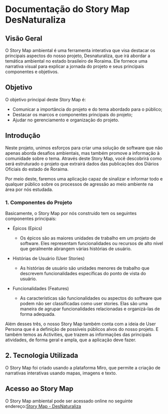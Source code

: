 # Documentação do Story Map DesNaturaliza

## Visão Geral

O Story Map ambiental é uma ferramenta interativa que visa destacar os principais aspectos do nosso projeto, Desnaturaliza, que irá abordar a temática ambiental no estado brasileiro de Roraima. Ele fornece uma narrativa visual para explicar a jornada do projeto e seus principais componentes e objetivos.

## Objetivo

O objetivo principal deste Story Map é:

- Comunicar a importância do projeto e do tema abordado para o público;
- Destacar os marcos e componentes principais do projeto;
- Ajudar no gerenciamento e organização do projeto.


## Introdução

Neste projeto, unimos esforços para criar uma solução de software que não apenas aborda desafios ambientais, mas também promove a informação à comunidade sobre o tema. Através deste Story Map, você descobrirá como será estruturado o projeto que extrairá dados das publicações dos Diários Oficiais do estado de Roraima.

Por meio deste, faremos uma aplicação capaz de sinalizar e informar todo e qualquer público sobre os processos de agressão ao meio ambiente na área por nós estudada. 

### 1. Componentes do Projeto

Basicamente, o Story Map por nós construído tem os seguintes componentes principais:

- Épicos (Epics) 
    - Os épicos são as maiores unidades de trabalho em um projeto de software. Eles representam funcionalidades ou recursos de alto nível que geralmente abrangem várias histórias de usuário.

- Histórias de Usuário (User Stories)
    - As histórias de usuário são unidades menores de trabalho que descrevem funcionalidades específicas do ponto de vista do usuário.

- Funcionalidades (Features) 
    - As características são funcionalidades ou aspectos do software que podem não ser classificadas como user stories. Elas são uma maneira de agrupar funcionalidades relacionadas e organizá-las de forma adequada.

Além desses três, o nosso Story Map também conta com a ideia de User Persona que é a definição de possíveis públicos alvos do nosso projeto. E também temos as Activities, que trazem as informações das principais atividades, de forma geral e ampla, que a aplicação deve fazer.

## 2. Tecnologia Utilizada

O Story Map foi criado usando a plataforma Miro, que permite a criação de narrativas interativas usando mapas, imagens e texto.

## Acesso ao Story Map

O Story Map ambiental pode ser acessado online no seguinte endereço:[Story Map - DesNaturaliza](https://miro.com/app/board/uXjVNYFhuB4=/?share_link_id=994372981767)

